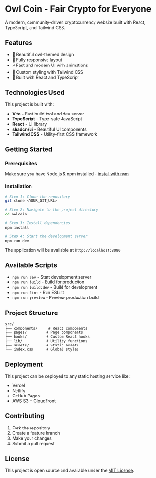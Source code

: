 # Owl Coin - Fair Crypto for Everyone

A modern, community-driven cryptocurrency website built with React, TypeScript, and Tailwind CSS.

## Features

- 🦉 Beautiful owl-themed design
- 📱 Fully responsive layout
- ⚡ Fast and modern UI with animations
- 🎨 Custom styling with Tailwind CSS
- 🔧 Built with React and TypeScript

## Technologies Used

This project is built with:

- **Vite** - Fast build tool and dev server
- **TypeScript** - Type-safe JavaScript
- **React** - UI library
- **shadcn/ui** - Beautiful UI components
- **Tailwind CSS** - Utility-first CSS framework

## Getting Started

### Prerequisites

Make sure you have Node.js & npm installed - [install with nvm](https://github.com/nvm-sh/nvm#installing-and-updating)

### Installation

```sh
# Step 1: Clone the repository
git clone <YOUR_GIT_URL>

# Step 2: Navigate to the project directory
cd owlcoin

# Step 3: Install dependencies
npm install

# Step 4: Start the development server
npm run dev
```

The application will be available at `http://localhost:8080`

## Available Scripts

- `npm run dev` - Start development server
- `npm run build` - Build for production
- `npm run build:dev` - Build for development
- `npm run lint` - Run ESLint
- `npm run preview` - Preview production build

## Project Structure

```
src/
├── components/     # React components
├── pages/         # Page components
├── hooks/         # Custom React hooks
├── lib/           # Utility functions
├── assets/        # Static assets
└── index.css      # Global styles
```

## Deployment

This project can be deployed to any static hosting service like:

- Vercel
- Netlify
- GitHub Pages
- AWS S3 + CloudFront

## Contributing

1. Fork the repository
2. Create a feature branch
3. Make your changes
4. Submit a pull request

## License

This project is open source and available under the [MIT License](LICENSE).
